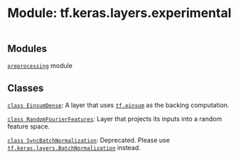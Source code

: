 <div itemscope itemtype="http://developers.google.com/ReferenceObject">
<meta itemprop="name" content="tf.keras.layers.experimental" />
<meta itemprop="path" content="Stable" />
</div>

# Module: tf.keras.layers.experimental

<!-- Insert buttons and diff -->

<table class="tfo-notebook-buttons tfo-api nocontent" align="left">

</table>







## Modules

[`preprocessing`](../../../tf/keras/layers/experimental/preprocessing.md) module

## Classes

[`class EinsumDense`](../../../tf/keras/layers/EinsumDense.md): A layer that uses <a href="../../../tf/einsum.md"><code>tf.einsum</code></a> as the backing computation.

[`class RandomFourierFeatures`](../../../tf/keras/layers/experimental/RandomFourierFeatures.md): Layer that projects its inputs into a random feature space.

[`class SyncBatchNormalization`](../../../tf/keras/layers/experimental/SyncBatchNormalization.md): Deprecated. Please use <a href="../../../tf/keras/layers/BatchNormalization.md"><code>tf.keras.layers.BatchNormalization</code></a> instead.

